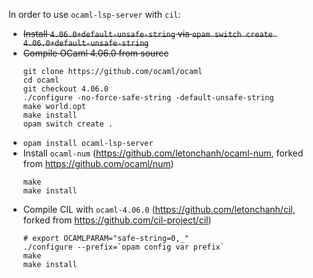 In order to use `ocaml-lsp-server` with `cil`:
- ~~Install `4.06.0+default-unsafe-string` via `opam switch create 4.06.0+default-unsafe-string`~~
- ~~Compile OCaml 4.06.0 from source~~
  ```
  git clone https://github.com/ocaml/ocaml
  cd ocaml
  git checkout 4.06.0
  ./configure -no-force-safe-string -default-unsafe-string
  make world.opt
  make install
  opam switch create .
  ```
- `opam install ocaml-lsp-server`
- Install `ocaml-num` (https://github.com/letonchanh/ocaml-num, forked from https://github.com/ocaml/num)
  ```
  make
  make install
  ```
- Compile CIL with `ocaml-4.06.0` (https://github.com/letonchanh/cil, forked from https://github.com/cil-project/cil) 
  ```
  # export OCAMLPARAM="safe-string=0,_"
  ./configure --prefix=`opam config var prefix`
  make
  make install
  ```
